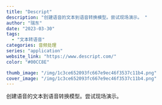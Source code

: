 ```yaml
---
title: "Descript"
description: "创建语音的文本到语音转换模型。尝试现场演示。 "
author: "瑞东"
date: "2023-03-30"
tags:
  - "文本转语音"
categories: 音频处理
series: "application"
website_link: "https://www.descript.com/"
color: "#00CC8E"

thumb_image: "/img/1c3ce652093fc667e9ec46f3537c11b4.png"
cover_image: "/img/1c3ce652093fc667e9ec46f3537c11b4.png"
---
```


创建语音的文本到语音转换模型。尝试现场演示。 